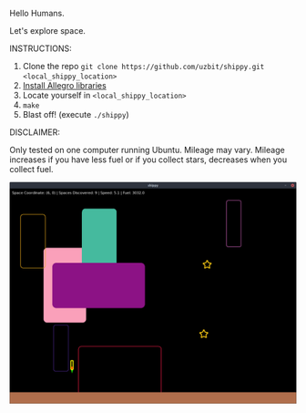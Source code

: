 Hello Humans.

Let's explore space. 

INSTRUCTIONS:

1) Clone the repo `git clone https://github.com/uzbit/shippy.git <local_shippy_location>`
2) [Install Allegro libraries](https://wiki.allegro.cc/index.php?title=Getting_Started#Installing_Allegro)  
3) Locate yourself in `<local_shippy_location>`
4) `make`
5) Blast off! (execute `./shippy`)

DISCLAIMER:

Only tested on one computer running Ubuntu. Mileage may vary. Mileage increases if you have less fuel or if you collect stars, decreases when you collect fuel.

![alt text](https://github.com/uzbit/shippy/blob/master/data/screen1.png)
